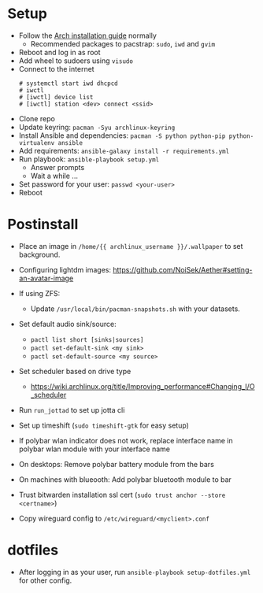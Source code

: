 # Setup

- Follow the [Arch installation guide](https://wiki.archlinux.org/index.php/installation_guide) normally
  - Recommended packages to pacstrap: `sudo`, `iwd` and `gvim`
- Reboot and log in as root
- Add wheel to sudoers using `visudo`
- Connect to the internet
  ```console
  # systemctl start iwd dhcpcd
  # iwctl
  # [iwctl] device list
  # [iwctl] station <dev> connect <ssid>
  ```
- Clone repo
- Update keyring: `pacman -Syu archlinux-keyring`
- Install Ansible and dependencies: `pacman -S python python-pip python-virtualenv ansible`
- Add requirements: `ansible-galaxy install -r requirements.yml`
- Run playbook: `ansible-playbook setup.yml`
  - Answer prompts
  - Wait a while ...
- Set password for your user: `passwd <your-user>`
- Reboot

# Postinstall

- Place an image in `/home/{{ archlinux_username }}/.wallpaper` to set background.

- Configuring lightdm images: https://github.com/NoiSek/Aether#setting-an-avatar-image

- If using ZFS:

  - Update `/usr/local/bin/pacman-snapshots.sh` with your datasets.

- Set default audio sink/source:

  - `pactl list short [sinks|sources]`
  - `pactl set-default-sink <my sink>`
  - `pactl set-default-source <my source>`

- Set scheduler based on drive type

  - https://wiki.archlinux.org/title/Improving_performance#Changing_I/O_scheduler

- Run `run_jottad` to set up jotta cli
- Set up timeshift (`sudo timeshift-gtk` for easy setup)
- If polybar wlan indicator does not work, replace interface name in polybar wlan module with your interface name
- On desktops: Remove polybar battery module from the bars
- On machines with blueooth: Add polybar bluetooth module to bar
- Trust bitwarden installation ssl cert (`sudo trust anchor --store <certname>`)
- Copy wireguard config to `/etc/wireguard/<myclient>.conf`

# dotfiles

- After logging in as your user, run `ansible-playbook setup-dotfiles.yml` for other config.
